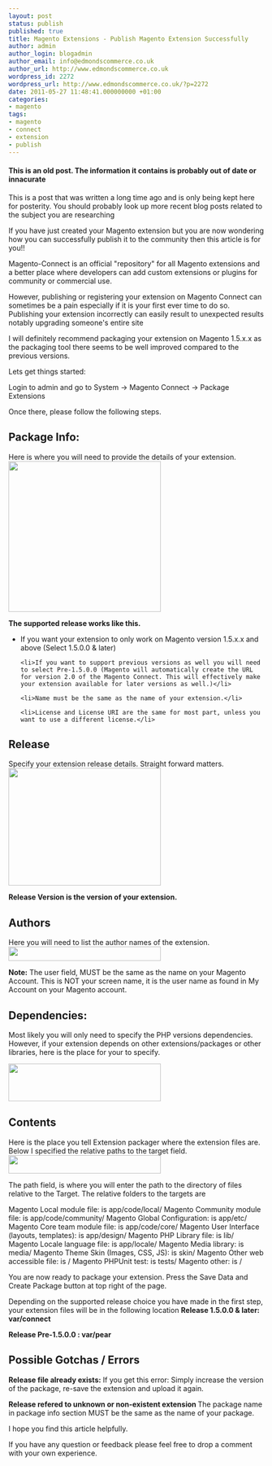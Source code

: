 ```yaml
---
layout: post
status: publish
published: true
title: Magento Extensions - Publish Magento Extension Successfully
author: admin
author_login: blogadmin
author_email: info@edmondscommerce.co.uk
author_url: http://www.edmondscommerce.co.uk
wordpress_id: 2272
wordpress_url: http://www.edmondscommerce.co.uk/?p=2272
date: 2011-05-27 11:48:41.000000000 +01:00
categories:
- magento
tags:
- magento
- connect
- extension
- publish
---
```

<div class="oldpost"><h4>This is an old post. The information it contains is probably out of date or innacurate</h4>
<p>
This is a post that was written a long time ago and is only being kept here for posterity.
You should probably look up more recent blog posts related to the subject you are researching
</p>
</div>
If you have just created your Magento extension but you are now wondering how you can successfully publish it to the community then this article is for you!!

Magento-Connect is an official "repository" for all Magento extensions and a better place where developers can add custom extensions or plugins for community or commercial use.

However, publishing or registering your extension on Magento Connect can sometimes be a pain especially if it is your first ever time to do so. Publishing your extension incorrectly can easily result to unexpected results notably upgrading someone's entire site 

I will definitely recommend packaging your extension on Magento 1.5.x.x as the packaging tool there seems to be well improved compared to the previous versions.

Lets get things started:

Login to admin and go to System -> Magento Connect -> Package Extensions

Once there, please follow the following steps.

<h2>Package Info:</h2>
Here is where you will need to provide the details of your extension.
<a href="http://www.edmondscommerce.co.uk/wp-content/uploads/2011/05/Packaging_info.png" target='_blank'><img src="{% img  ({{ site.url }}/assets/Packaging_info-300x296.png %}" alt="" title="Packaging_info" width="300" height="296" class="aligncenter size-medium wp-image-2273" /></a>

<b>The supported release works like this.</b>
	<ul>
<li>If you want your extension to only work on Magento version 1.5.x.x and above (Select 1.5.0.0 & later)</li>

	<li>If you want to support previous versions as well you will need to select Pre-1.5.0.0 (Magento will automatically create the URL for version 2.0 of the Magento Connect. This will effectively make your extension available for later versions as well.)</li>

	<li>Name must be the same as the name of your extension.</li>

	<li>License and License URI are the same for most part, unless you want to use a different license.</li>
</ul>

<h2>Release</h2>
Specify your extension release details. Straight forward matters.
<a href="http://www.edmondscommerce.co.uk/wp-content/uploads/2011/05/Screenshot.png" target='_blank'><img src="{% img  ({{ site.url }}/assets/Screenshot-300x231.png %}" alt="" title="Screenshot" width="300" height="231" class="aligncenter size-medium wp-image-2277" /></a>

<b>Release Version is the version of your extension.</b>

<h2>Authors</h2>
Here you will need to list the author names of the extension. 
<a href="http://www.edmondscommerce.co.uk/wp-content/uploads/2011/05/Screenshot-1.png" target='_blank'><img src="{% img  ({{ site.url }}/assets/Screenshot-1-300x28.png %}" alt="" title="Screenshot-1" width="300" height="28" class="aligncenter size-medium wp-image-2278" /></a>

<b>Note:</b> The user field, MUST be the same as the name on your Magento Account. This is NOT your screen name, it is the user name as found in My Account on your Magento account.

<h2>Dependencies:</h2>
Most likely you will only need to specify the PHP versions dependencies. However, if your extension depends on other extensions/packages or other libraries, here is the place for your to specify.

<a href="http://www.edmondscommerce.co.uk/wp-content/uploads/2011/05/Dependence.png" target='_blank'><img src="{% img  ({{ site.url }}/assets/Dependence-300x74.png %}" alt="" title="Dependence" width="300" height="74" class="aligncenter size-medium wp-image-2279" /></a>

<h2>Contents</h2>
Here is the place you tell Extension packager where the extension files are. Below I specified the relative paths to the target field. 
<a href="http://www.edmondscommerce.co.uk/wp-content/uploads/2011/05/Screenshot-2.png" target='_blank'><img src="{% img  ({{ site.url }}/assets/Screenshot-2-300x36.png %}" alt="" title="Screenshot-2" width="300" height="36" class="aligncenter size-medium wp-image-2280" /></a>

The path field, is where you will enter the path to the directory of files relative to the Target. The relative folders to the targets are

Magento Local module file:  is app/code/local/
Magento Community module file:  is app/code/community/
Magento Global Configuration:  is app/etc/
Magento Core team module file:  is app/code/core/
Magento User Interface (layouts, templates):  is app/design/
Magento PHP Library file:  is lib/
Magento Locale language file:  is app/locale/
Magento Media library: is media/
Magento Theme Skin (Images, CSS, JS):  is skin/
Magento Other web accessible file:  is /
Magento PHPUnit test: is tests/
Magento other: is /

You are now ready to package your extension. Press the Save Data and Create Package button at top right of the page.

Depending on the supported release choice you have made in the first step, your extension files will be in the following location
<b>Release 1.5.0.0 & later: var/connect

Release Pre-1.5.0.0 : var/pear</b>

<h2>Possible Gotchas / Errors</h2>

<b>Release file already exists:</b>
If you get this error: Simply increase the version of the package, re-save the extension and upload it again.

<b>Release refered to unknown or non-existent extension </b>
The package name in package info section MUST be the same as the name of your package. 

I hope you find this article helpfully. 

If you have any question or feedback please feel free to drop a comment with your own experience.
